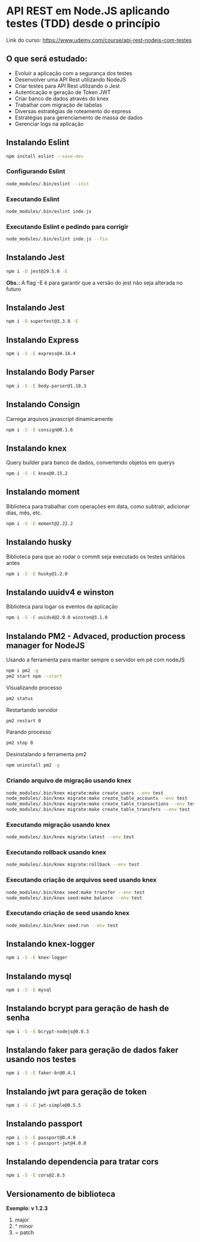 # API REST em Node.JS aplicando testes (TDD) desde o princípio

Link do curso: https://www.udemy.com/course/api-rest-nodejs-com-testes


## O que será estudado:
* Evoluir a aplicação com a segurança dos testes
* Desenvolver uma API Rest utilizando NodeJS
* Criar testes para API Rest utilizando o Jest
* Autenticação e geração de Token JWT
* Criar banco de dados através do knex
* Trabalhar com migração de tabelas
* Diversas estratégias de roteamento do express
* Estratégias para gerenciamento de massa de dados
* Gerenciar logs na aplicação


## Instalando Eslint
```sh
npm install eslint --save-dev
```

### Configurando Eslint
```sh
node_modules/.bin/eslint --init
```

### Executando Eslint
```sh
node_modules/.bin/eslint inde.js
```

### Executando Eslint e pedindo para corrigir
```sh
node_modules/.bin/eslint inde.js --fix
```

## Instalando Jest
```sh
npm i -D jest@29.5.0 -E
```
**Obs.:** A flag -E é para garantir que a versão do jest não seja alterada no futuro

## Instalando Jest
```sh
npm i -D supertest@3.3.0 -E
```

## Instalando Express
```sh
npm i -S -E express@4.16.4
```

## Instalando Body Parser
```sh
npm i -S -E body-parser@1.18.3
```

## Instalando Consign
Carrega arquivos javascript dinamicamente
```sh
npm i -S -E consign@0.1.6
```


## Instalando knex
Query builder para banco de dados, convertendo objetos em querys 
```sh
npm i -S -E knex@0.15.2
```

## Instalando moment 
Biblioteca para trabalhar com operações em data, como subtrair, adicionar dias, mês, etc.
```sh
npm i -S -E moment@2.22.2
```

## Instalando husky
Biblioteca para que ao rodar o commit seja executado os testes unitários antes
```sh
npm i -S -E husky@1.2.0
```

## Instalando uuidv4 e winston
Biblioteca para logar os eventos da aplicação
```sh
npm i -S -E uuidv4@2.0.0 winston@3.1.0
```

## Instalando PM2 - Advaced, production process manager for NodeJS
Usando a ferramenta para manter sempre o servidor em pé com nodeJS
```sh
npm i pm2 -g
pm2 start npm --start 
```

Visualizando processo
```sh
pm2 status
```
Restartando servidor
```sh
pm2 restart 0
```

Parando processo
```sh
pm2 stop 0
```

Desinstalando a ferramenta pm2
```sh
npm uninstall pm2 -g
```

### Criando arquivo de migração usando knex
```sh
node_modules/.bin/knex migrate:make create_users --env test
node_modules/.bin/knex migrate:make create_table_accounts --env test
node_modules/.bin/knex migrate:make create_table_transactions --env test
node_modules/.bin/knex migrate:make create_table_transfers --env test
```

### Executando migração usando knex
```sh
node_modules/.bin/knex migrate:latest --env test
```

### Executando rollback usando knex
```sh
node_modules/.bin/knex migrate:rollback --env test
```

### Executando criação de arquivos seed usando knex
```sh
node_modules/.bin/knex seed:make transfer --env test
node_modules/.bin/knex seed:make balance --env test
```

### Executando criação de seed usando knex
```sh
node_modules/.bin/knex seed:run --env test
```

## Instalando knex-logger
```sh
npm i -S -E knex-logger
```

## Instalando mysql
```sh
npm i -S -E mysql
```

## Instalando bcrypt para geração de hash de senha
```sh
npm i -S -E bcrypt-nodejs@0.0.3
```

## Instalando faker para geração de dados faker usando nos testes
```sh
npm i -S -E faker-br@0.4.1
```


## Instalando jwt para geração de token
```sh
npm i -S -E jwt-simple@0.5.5
```

## Instalando passport
```sh
npm i -S -E passport@0.4.0
npm i -S -E passport-jwt@4.0.0
```

## Instalando dependencia para tratar cors
```sh
npm i -S -E cors@2.8.5
```
## Versionamento de biblioteca

**Exemplo: v 1.2.3**
1. major
2. ^ minor
3. ~ patch